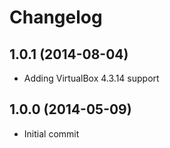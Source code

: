 # Changelog

## 1.0.1 (2014-08-04)

* Adding VirtualBox 4.3.14 support

## 1.0.0 (2014-05-09)

* Initial commit
